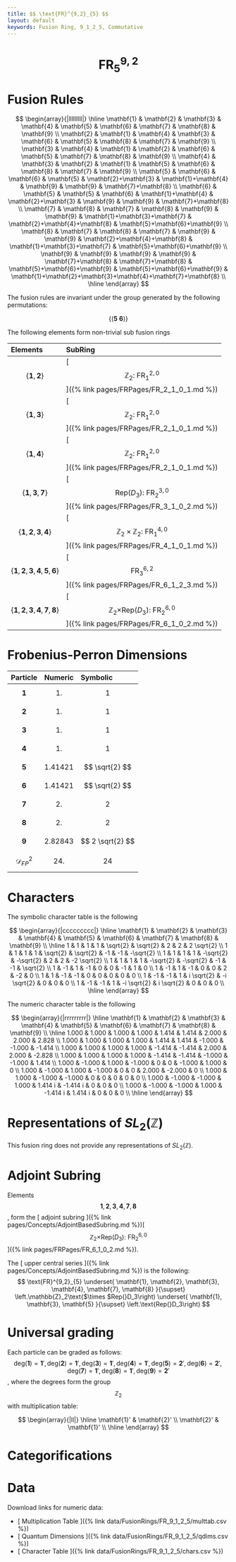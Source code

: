 ```yaml
---
title: $$ \text{FR}^{9,2}_{5} $$
layout: default
keywords: Fusion Ring, 9_1_2_5, Commutative
---
```

# $$ \text{FR}^{9,2}_{5} $$


# Fusion Rules

$$
\begin{array}{|lllllllll|}
\hline
 \mathbf{1} & \mathbf{2} & \mathbf{3} & \mathbf{4} & \mathbf{5} & \mathbf{6} & \mathbf{7} & \mathbf{8} & \mathbf{9} \\
 \mathbf{2} & \mathbf{1} & \mathbf{4} & \mathbf{3} & \mathbf{6} & \mathbf{5} & \mathbf{8} & \mathbf{7} & \mathbf{9} \\
 \mathbf{3} & \mathbf{4} & \mathbf{1} & \mathbf{2} & \mathbf{6} & \mathbf{5} & \mathbf{7} & \mathbf{8} & \mathbf{9} \\
 \mathbf{4} & \mathbf{3} & \mathbf{2} & \mathbf{1} & \mathbf{5} & \mathbf{6} & \mathbf{8} & \mathbf{7} & \mathbf{9} \\
 \mathbf{5} & \mathbf{6} & \mathbf{6} & \mathbf{5} & \mathbf{2}+\mathbf{3} & \mathbf{1}+\mathbf{4} & \mathbf{9} & \mathbf{9} & \mathbf{7}+\mathbf{8} \\
 \mathbf{6} & \mathbf{5} & \mathbf{5} & \mathbf{6} & \mathbf{1}+\mathbf{4} & \mathbf{2}+\mathbf{3} & \mathbf{9} & \mathbf{9} & \mathbf{7}+\mathbf{8} \\
 \mathbf{7} & \mathbf{8} & \mathbf{7} & \mathbf{8} & \mathbf{9} & \mathbf{9} & \mathbf{1}+\mathbf{3}+\mathbf{7} & \mathbf{2}+\mathbf{4}+\mathbf{8} & \mathbf{5}+\mathbf{6}+\mathbf{9} \\
 \mathbf{8} & \mathbf{7} & \mathbf{8} & \mathbf{7} & \mathbf{9} & \mathbf{9} & \mathbf{2}+\mathbf{4}+\mathbf{8} & \mathbf{1}+\mathbf{3}+\mathbf{7} & \mathbf{5}+\mathbf{6}+\mathbf{9} \\
 \mathbf{9} & \mathbf{9} & \mathbf{9} & \mathbf{9} & \mathbf{7}+\mathbf{8} & \mathbf{7}+\mathbf{8} & \mathbf{5}+\mathbf{6}+\mathbf{9} & \mathbf{5}+\mathbf{6}+\mathbf{9} & \mathbf{1}+\mathbf{2}+\mathbf{3}+\mathbf{4}+\mathbf{7}+\mathbf{8} \\
\hline
\end{array}
$$


The fusion rules are invariant under the group generated by the following permutations:

$$ \{(\mathbf{5} \  \mathbf{6})\} $$


The following elements form non-trivial sub fusion rings

| Elements | SubRing |
| :------ | :------ |
| $$ \{\mathbf{1},\mathbf{2}\} $$ | [ $$ \mathbb{Z}_2:\ \text{FR}^{2,0}_{1} $$ ]({% link pages/FRPages/FR_2_1_0_1.md %}) |
| $$ \{\mathbf{1},\mathbf{3}\} $$ | [ $$ \mathbb{Z}_2:\ \text{FR}^{2,0}_{1} $$ ]({% link pages/FRPages/FR_2_1_0_1.md %}) |
| $$ \{\mathbf{1},\mathbf{4}\} $$ | [ $$ \mathbb{Z}_2:\ \text{FR}^{2,0}_{1} $$ ]({% link pages/FRPages/FR_2_1_0_1.md %}) |
| $$ \{\mathbf{1},\mathbf{3},\mathbf{7}\} $$ | [ $$ \left.\text{Rep(}D_3\right):\ \text{FR}^{3,0}_{2} $$ ]({% link pages/FRPages/FR_3_1_0_2.md %}) |
| $$ \{\mathbf{1},\mathbf{2},\mathbf{3},\mathbf{4}\} $$ | [ $$ \mathbb{Z}_2\times \mathbb{Z}_2:\ \text{FR}^{4,0}_{1} $$ ]({% link pages/FRPages/FR_4_1_0_1.md %}) |
| $$ \{\mathbf{1},\mathbf{2},\mathbf{3},\mathbf{4},\mathbf{5},\mathbf{6}\} $$ | [ $$ \text{FR}^{6,2}_{3} $$ ]({% link pages/FRPages/FR_6_1_2_3.md %}) |
| $$ \{\mathbf{1},\mathbf{2},\mathbf{3},\mathbf{4},\mathbf{7},\mathbf{8}\} $$ | [ $$ \left.\mathbb{Z}_2\text{$\times $Rep(}D_3\right):\ \text{FR}^{6,0}_{2} $$ ]({% link pages/FRPages/FR_6_1_0_2.md %}) |

# Frobenius-Perron Dimensions

| Particle | Numeric | Symbolic |
| :------ | :------ | :------ |
| $$ \mathbf{1} $$ | $$ 1. $$ | $$ 1 $$ |
| $$ \mathbf{2} $$ | $$ 1. $$ | $$ 1 $$ |
| $$ \mathbf{3} $$ | $$ 1. $$ | $$ 1 $$ |
| $$ \mathbf{4} $$ | $$ 1. $$ | $$ 1 $$ |
| $$ \mathbf{5} $$ | $$ 1.41421 $$ | $$ \sqrt{2} $$ |
| $$ \mathbf{6} $$ | $$ 1.41421 $$ | $$ \sqrt{2} $$ |
| $$ \mathbf{7} $$ | $$ 2. $$ | $$ 2 $$ |
| $$ \mathbf{8} $$ | $$ 2. $$ | $$ 2 $$ |
| $$ \mathbf{9} $$ | $$ 2.82843 $$ | $$ 2 \sqrt{2} $$ |
| $$ \mathcal{D}_{FP}^2 $$ | $$ 24. $$ | $$ 24 $$ |

# Characters

The symbolic character table is the following

$$
\begin{array}{|ccccccccc|}
\hline
 \mathbf{1} & \mathbf{2} & \mathbf{3} & \mathbf{4} & \mathbf{5} & \mathbf{6} & \mathbf{7} & \mathbf{8} & \mathbf{9} \\
\hline
 1 & 1 & 1 & 1 & \sqrt{2} & \sqrt{2} & 2 & 2 & 2 \sqrt{2} \\
 1 & 1 & 1 & 1 & \sqrt{2} & \sqrt{2} & -1 & -1 & -\sqrt{2} \\
 1 & 1 & 1 & 1 & -\sqrt{2} & -\sqrt{2} & 2 & 2 & -2 \sqrt{2} \\
 1 & 1 & 1 & 1 & -\sqrt{2} & -\sqrt{2} & -1 & -1 & \sqrt{2} \\
 1 & -1 & 1 & -1 & 0 & 0 & -1 & 1 & 0 \\
 1 & -1 & 1 & -1 & 0 & 0 & 2 & -2 & 0 \\
 1 & 1 & -1 & -1 & 0 & 0 & 0 & 0 & 0 \\
 1 & -1 & -1 & 1 & i \sqrt{2} & -i \sqrt{2} & 0 & 0 & 0 \\
 1 & -1 & -1 & 1 & -i \sqrt{2} & i \sqrt{2} & 0 & 0 & 0 \\
\hline
\end{array}
$$

The numeric character table is the following

$$
\begin{array}{|rrrrrrrrr|}
\hline
 \mathbf{1} & \mathbf{2} & \mathbf{3} & \mathbf{4} & \mathbf{5} & \mathbf{6} & \mathbf{7} & \mathbf{8} & \mathbf{9} \\
\hline
 1.000 & 1.000 & 1.000 & 1.000 & 1.414 & 1.414 & 2.000 & 2.000 & 2.828 \\
 1.000 & 1.000 & 1.000 & 1.000 & 1.414 & 1.414 & -1.000 & -1.000 & -1.414 \\
 1.000 & 1.000 & 1.000 & 1.000 & -1.414 & -1.414 & 2.000 & 2.000 & -2.828 \\
 1.000 & 1.000 & 1.000 & 1.000 & -1.414 & -1.414 & -1.000 & -1.000 & 1.414 \\
 1.000 & -1.000 & 1.000 & -1.000 & 0 & 0 & -1.000 & 1.000 & 0 \\
 1.000 & -1.000 & 1.000 & -1.000 & 0 & 0 & 2.000 & -2.000 & 0 \\
 1.000 & 1.000 & -1.000 & -1.000 & 0 & 0 & 0 & 0 & 0 \\
 1.000 & -1.000 & -1.000 & 1.000 & 1.414 i & -1.414 i & 0 & 0 & 0 \\
 1.000 & -1.000 & -1.000 & 1.000 & -1.414 i & 1.414 i & 0 & 0 & 0 \\
\hline
\end{array}
$$

# Representations of $SL_2(\mathbb{Z})$

This fusion ring does not provide any representations of $SL_2(\mathbb{Z}).$

# Adjoint Subring

Elements $$ \mathbf{1}, \mathbf{2}, \mathbf{3}, \mathbf{4}, \mathbf{7}, \mathbf{8} $$, form the [ adjoint subring ]({% link pages/Concepts/AdjointBasedSubring.md %})[ $$ \left.\mathbb{Z}_2\text{$\times $Rep(}D_3\right):\ \text{FR}^{6,0}_{2} $$ ]({% link pages/FRPages/FR_6_1_0_2.md %}).

The [ upper central series ]({% link pages/Concepts/AdjointBasedSubring.md %}) is the following:
$$
\text{FR}^{9,2}_{5} \underset{ \mathbf{1}, \mathbf{2}, \mathbf{3}, \mathbf{4}, \mathbf{7}, \mathbf{8} }{\supset}  \left.\mathbb{Z}_2\text{$\times $Rep(}D_3\right) \underset{ \mathbf{1}, \mathbf{3}, \mathbf{5} }{\supset}  \left.\text{Rep(}D_3\right)
$$

# Universal grading

Each particle can be graded as follows: $$ \text{deg}(\mathbf{1}) = \mathbf{1}', \text{deg}(\mathbf{2}) = \mathbf{1}', \text{deg}(\mathbf{3}) = \mathbf{1}', \text{deg}(\mathbf{4}) = \mathbf{1}', \text{deg}(\mathbf{5}) = \mathbf{2}', \text{deg}(\mathbf{6}) = \mathbf{2}', \text{deg}(\mathbf{7}) = \mathbf{1}', \text{deg}(\mathbf{8}) = \mathbf{1}', \text{deg}(\mathbf{9}) = \mathbf{2}' $$, where the degrees form the group $$ \mathbb{Z}_2 $$ with multiplication table:

$$
\begin{array}{|ll|}
\hline
 \mathbf{1}' & \mathbf{2}' \\
 \mathbf{2}' & \mathbf{1}' \\
\hline
\end{array}
$$

# Categorifications



# Data

Download links for numeric data:

* [ Multiplication Table ]({% link data/FusionRings/FR_9_1_2_5/multtab.csv %})
* [ Quantum Dimensions ]({% link data/FusionRings/FR_9_1_2_5/qdims.csv %})
* [ Character Table ]({% link data/FusionRings/FR_9_1_2_5/chars.csv %})